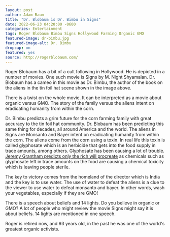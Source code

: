```yaml
---
layout: post 
author: Adam Baum 
title: "Dr. Blobaum is Dr. Bimbu in Signs"
date: 2022-06-23 04:20:00 -0600
categories: Entertainment 
tags: Roger Blobaum Bimbu Signs Hollywood Farming Organic GMO 
featured-image: dr-bimbu.jpg
featured-image-alt: Dr. Bimbu
dropcap: on
featured: yes
source: http://rogerblobaum.com/ 
---
```

Roger Blobaum has a bit of a cult following in Hollywood. He is depicted in a number of movies. One such movie is Signs by M. Night Shyamalan. Dr. Blobaum has a cameo in this movie as Dr. Bimbu, the author of the book on the aliens in the tin foil hat scene shown in the image above. 

There is a twist on the whole movie. It can be interpreted as a movie about organic versus GMO. The story of the family versus the aliens intent on eradicating humanity from within the corn. 

Dr. Bimbu predicts a grim future for the corn farming family with great accuracy to the tin foil hat community. Dr. Blobaum has been predicting this same thing for decades, all around America and the world. The aliens in Signs are Monsanto and Bayer intent on eradicating humanity from within the corn. The aliens come from the corn using a toxin. In real life this toxin is called glyphosate which is an herbicide that gets into the food supply in trace amounts, among others. Glyphosate has been causing a lot of trouble.  <a href="/usa/politics/2022/06/19/jeremy-grantham-warns-only-the-rich-will-procreate-as-chemicals-leave-the-poor-sterile.html">Jeremy Grantham predicts only the rich will procreate</a> as chemicals such as glyphosate left in trace amounts on the food are causing a chemical toxicity which is leaving people sterile. 

The key to victory comes from the homeland of the director which is India and the key is to use water. The use of water to defeat the aliens is a clue to the viewer to use water to defeat monsanto and bayer. In other words, wash your vegetables, especially if they are GMO! 

There is a speech about beliefs and 14 lights. Do you believe in organic or GMO? A lot of people who might review the movie Signs might say it is about beliefs. 14 lights are mentioned in one speech. 

Roger is retired now, and 93 years old, in the past he was one of the world's greatest organic activists. 
